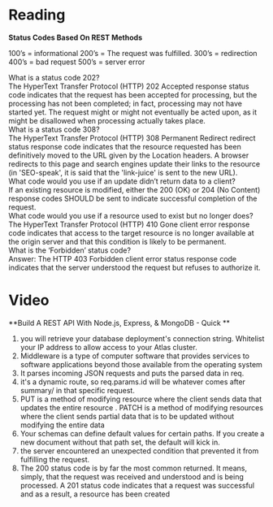 # Reading 

**Status Codes Based On REST Methods**

100’s = informational
200’s = The request was fulfilled.
300’s = redirection
400’s = bad request
500’s = server error

What is a status code 202?<br>
The HyperText Transfer Protocol (HTTP) 202 Accepted response status code indicates that the request has been accepted for processing, but the processing has not been completed; in fact, processing may not have started yet. The request might or might not eventually be acted upon, as it might be disallowed when processing actually takes place.<br>
What is a status code 308?<br>
The HyperText Transfer Protocol (HTTP) 308 Permanent Redirect redirect status response code indicates that the resource requested has been definitively moved to the URL given by the Location headers. A browser redirects to this page and search engines update their links to the resource (in 'SEO-speak', it is said that the 'link-juice' is sent to the new URL).<br>
What code would you use if an update didn’t return data to a client?<br>
If an existing resource is modified, either the 200 (OK) or 204 (No Content) response codes SHOULD be sent to indicate successful completion of the request.<br>
What code would you use if a resource used to exist but no longer does?<br>
The HyperText Transfer Protocol (HTTP) 410 Gone client error response code indicates that access to the target resource is no longer available at the origin server and that this condition is likely to be permanent.<br>
What is the ‘Forbidden’ status code?<br>
Answer: The HTTP 403 Forbidden client error status response code indicates that the server understood the request but refuses to authorize it.<br>

# Video

**Build A REST API With Node.js, Express, & MongoDB - Quick **

1) you will retrieve your database deployment's connection string. Whitelist your IP address to allow access to your Atlas cluster.
2) Middleware is a type of computer software that provides services to software applications beyond those available from the operating system
3) It parses incoming JSON requests and puts the parsed data in req.
4) it's a dynamic route, so req.params.id will be whatever comes after summary/ in that specific request. 
5) PUT is a method of modifying resource where the client sends data that updates the entire resource . PATCH is a method of modifying resources where the client sends partial data that is to be updated without modifying the entire data
6) Your schemas can define default values for certain paths. If you create a new document without that path set, the default will kick in.
7) the server encountered an unexpected condition that prevented it from fulfilling the request.
8) The 200 status code is by far the most common returned. It means, simply, that the request was received and understood and is being processed. A 201 status code indicates that a request was successful and as a result, a resource has been created 
